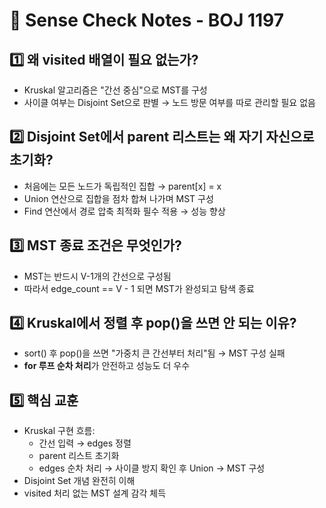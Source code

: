 # 📌 Sense Check Notes - BOJ 1197

## 1️⃣ 왜 visited 배열이 필요 없는가?

- Kruskal 알고리즘은 "간선 중심"으로 MST를 구성
- 사이클 여부는 Disjoint Set으로 판별 → 노드 방문 여부를 따로 관리할 필요 없음

## 2️⃣ Disjoint Set에서 parent 리스트는 왜 자기 자신으로 초기화?

- 처음에는 모든 노드가 독립적인 집합 → parent[x] = x
- Union 연산으로 집합을 점차 합쳐 나가며 MST 구성
- Find 연산에서 경로 압축 최적화 필수 적용 → 성능 향상

## 3️⃣ MST 종료 조건은 무엇인가?

- MST는 반드시 V-1개의 간선으로 구성됨
- 따라서 edge_count == V - 1 되면 MST가 완성되고 탐색 종료

## 4️⃣ Kruskal에서 정렬 후 pop()을 쓰면 안 되는 이유?

- sort() 후 pop()을 쓰면 "가중치 큰 간선부터 처리"됨 → MST 구성 실패
- **for 루프 순차 처리**가 안전하고 성능도 더 우수

## 5️⃣ 핵심 교훈

- Kruskal 구현 흐름:
  - 간선 입력 → edges 정렬
  - parent 리스트 초기화
  - edges 순차 처리 → 사이클 방지 확인 후 Union → MST 구성
- Disjoint Set 개념 완전히 이해
- visited 처리 없는 MST 설계 감각 체득

